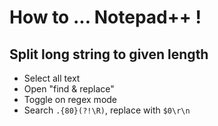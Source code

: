 # How to ... Notepad++ !

## Split long string to given length

- Select all text
- Open "find & replace"
- Toggle on regex mode 
- Search `.{80}(?!\R)`, replace with `$0\r\n`
